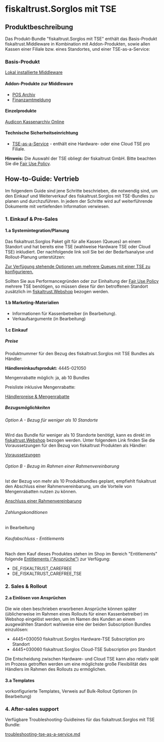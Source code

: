 # fiskaltrust.Sorglos mit TSE

## Produktbeschreibung

Das Produkt-Bundle "fiskaltrust.Sorglos mit TSE" enthält das Basis-Produkt fiskaltrust.Middleware in Kombination mit Addon-Produkten, sowie allen Kassen einer Filiale bzw. eines Standortes, und einer TSE-as-a-Service:

### Basis-Produkt

[Lokal installierte Middleware](../../product-service-description/compliance-as-a-service/produkte/lokal-installierte-middleware.md) 

#### Addon-Produkte zur Middleware

-  [POS Archiv](../../product-service-description/revisionssichere-daten-as-a-service/produkte/pos-archiv.md) 
-  [Finanzamtmeldung](../../product-service-description/compliance-as-a-service/produkte/Finanzamtmeldung.md) 

#### Einzelprodukte

[Audicon Kassenarchiv Online](../../product-service-description/revisionssichere-daten-as-a-service/produkte/Audicon-Kassenarchiv-Online.md) 

#### Technische Sicherheitseinrichtung

-  [TSE-as-a-Service](../../product-service-description/compliance-as-a-service/features/TSE-as-a-service.md) - enthält eine Hardware- oder eine Cloud TSE pro Filiale. 

**Hinweis:** Die Auswahl der TSE obliegt der fiskaltrust GmbH. Bitte beachten Sie die [Fair Use Policy](../../for-posoperators/market-de-fair-use-policy.md).

## How-to-Guide: Vertrieb

Im folgendem Guide sind jene Schritte beschrieben, die notwendig sind, um den Einkauf und Weiterverkauf des fiskaltrust.Sorglos mit TSE-Bundles zu planen und durchzuführen. In jedem der Schritte wird auf weiterführende Dokumente mit vertiefenden Information verwiesen.

### 1. Einkauf & Pre-Sales

#### 1.a Systemintegration/Planung

Das fiskaltrust.Sorglos Paket gilt für alle Kassen (Queues) an einem Standort und hat bereits eine TSE (wahlweise Hardware TSE oder Cloud TSE) inkludiert. Der nachfolgende link soll Sie bei der Bedarfsanalyse und Rollout-Planung unterstützen:

[Zur Verfügung stehende Optionen um mehrere Queues mit einer TSE zu konfigurieren.](../02-pre-sales/rollout-scenarios.md)

Sollten Sie aus Performancegründen oder zur Einhaltung der [Fair Use Policy](../../for-posoperators/market-de-fair-use-policy.md) mehrere TSE benötigen, so müssen diese für den betroffenen Standort zusätzlich im [fiskaltrust.Webshop](https://portal.fiskaltrust.de/) bezogen werden.

#### 1.b Marketing-Materialien

- Informationen für Kassenbetreiber (in Bearbeitung).
- Verkaufsargumente (in Bearbeitung)

#### 1.c Einkauf

##### Preise

Produktnummer für den Bezug des fiskaltrust.Sorglos mit TSE Bundles als Händler:

**Händlereinkaufsprodukt:** 4445-021050

Mengenrabatte möglich: ja, ab 10 Bundles

Preisliste inklusive Mengenrabatte:

[Händlerpreise & Mengenrabatte]( [haendler-preisliste.md](../02-pre-sales/haendler-preisliste.md) )

##### Bezugsmöglichkeiten

###### Option A - Bezug für weniger als 10 Standorte

Wird das Bundle für weniger als 10 Standorte benötigt, kann es direkt im [fiskaltrust.Webshop](https://portal.fiskaltrust.de/) bezogen werden. Unter folgendem Link finden Sie die Voraussetzungen für den Bezug von fiskaltrust Produkten als Händler:

[Voraussetzungen](../02-pre-sales/voraussetzungen-einkauf.md)

###### Option B - Bezug im Rahmen einer Rahmenvereinbarung

Ist der Bezug von mehr als 10 Produktbundles geplant, empfiehlt fiskaltrust den Abschluss einer Rahmenvereinbarung, um die Vorteile von Mengenrabatten nutzen zu können.

[Anschluss einer Rahmenvereinbarung](../02-pre-sales/01-purchase-agreement.md)

###### Zahlungskonditionen

in Bearbeitung

###### Kaufabschluss - Entitlements

Nach dem Kauf dieses Produktes stehen im Shop im Bereich "Entitlements" folgende [Entitlements ("Ansprüche")](../02-pre-sales/entitlements.md) zur Verfügung:

- DE_FISKALTRUST_CAREFREE
- DE_FISKALTRUST_CAREFREE_TSE

### 2. Sales & Rollout

#### 2.a Einlösen von Ansprüchen

Die wie oben beschrieben erworbenen Ansprüche können später (üblicherweise im Rahmen eines Rollouts für einen Kassenbetreiber) im Webshop eingelöst werden, um im Namen des Kunden an einem ausgewählten Standort wahlweise eine der beiden Subscription Bundles einzulösen:

- 4445+030050 fiskaltrust.Sorglos Hardware-TSE Subscription pro Standort
- 4445+030060 fiskaltrust.Sorglos Cloud-TSE Subscription pro Standort

Die Entscheidung zwischen Hardware- und Cloud TSE kann also relativ spät im Prozess getroffen werden um eine möglichste große Flexibilität des Händlers im Rahmen des Rollouts zu ermöglichen.

#### 3.a Templates

vorkonfigurierte Templates, Verweis auf Bulk-Rollout Optionen (in Bearbeitung)

### 4. After-sales support

Verfügbare Troubleshooting-Guidleines für das fiskaltrust.Sorglos mit TSE Bundle:

 [troubleshooting-tse-as-a-service.md](../04-after-sales/troubleshooting-tse-as-a-service.md) 
